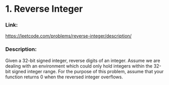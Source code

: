 # 1. Reverse Integer

### **Link:** 

https://leetcode.com/problems/reverse-integer/description/

### **Description:**

Given a 32-bit signed integer, reverse digits of an integer.
Assume we are dealing with an environment which could only hold integers within the 32-bit signed integer range. 
For the purpose of this problem, assume that your function returns 0 when the reversed integer overflows.
